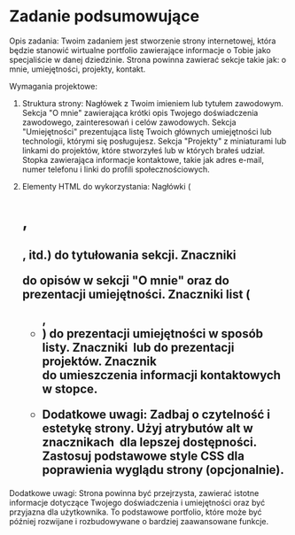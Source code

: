 # Zadanie podsumowujące

Opis zadania:
Twoim zadaniem jest stworzenie strony internetowej, która będzie stanowić wirtualne portfolio zawierające informacje o Tobie jako specjaliście w danej dziedzinie. Strona powinna zawierać sekcje takie jak: o mnie, umiejętności, projekty, kontakt.

Wymagania projektowe:

1. Struktura strony:
   Nagłówek z Twoim imieniem lub tytułem zawodowym.
   Sekcja "O mnie" zawierająca krótki opis Twojego doświadczenia zawodowego, zainteresowań i celów zawodowych.
   Sekcja "Umiejętności" prezentująca listę Twoich głównych umiejętności lub technologii, którymi się posługujesz.
   Sekcja "Projekty" z miniaturami lub linkami do projektów, które stworzyłeś lub w których brałeś udział.
   Stopka zawierająca informacje kontaktowe, takie jak adres e-mail, numer telefonu i linki do profili społecznościowych.

2. Elementy HTML do wykorzystania:
   Nagłówki (<h1>, <h2>, itd.) do tytułowania sekcji.
   Znaczniki <p> do opisów w sekcji "O mnie" oraz do prezentacji umiejętności.
   Znaczniki list (<ul>, <li>) do prezentacji umiejętności w sposób listy.
   Znaczniki <img> lub <a> do prezentacji projektów.
   Znacznik <footer> do umieszczenia informacji kontaktowych w stopce.

3. Dodatkowe uwagi:
   Zadbaj o czytelność i estetykę strony.
   Użyj atrybutów alt w znacznikach <img> dla lepszej dostępności.
   Zastosuj podstawowe style CSS dla poprawienia wyglądu strony (opcjonalnie).

Dodatkowe uwagi:
Strona powinna być przejrzysta, zawierać istotne informacje dotyczące Twojego doświadczenia i umiejętności oraz być przyjazna dla użytkownika. To podstawowe portfolio, które może być później rozwijane i rozbudowywane o bardziej zaawansowane funkcje.
